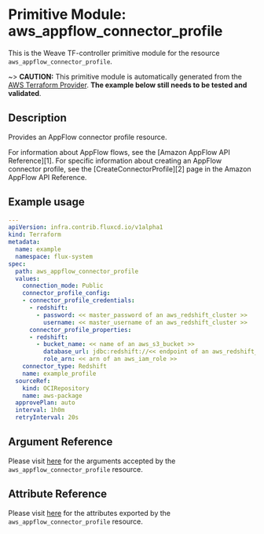 
# Primitive Module: aws_appflow_connector_profile

This is the Weave TF-controller primitive module for the resource `aws_appflow_connector_profile`.

~> **CAUTION:** This primitive module is automatically generated from the [AWS Terraform Provider](https://registry.terraform.io/providers/hashicorp/aws/latest/docs/resources/appflow_connector_profile). **The example below still needs to be tested and validated**.

## Description

Provides an AppFlow connector profile resource.

For information about AppFlow flows, see the [Amazon AppFlow API Reference][1].
For specific information about creating an AppFlow connector profile, see the
[CreateConnectorProfile][2] page in the Amazon AppFlow API Reference.

## Example usage

```yaml
---
apiVersion: infra.contrib.fluxcd.io/v1alpha1
kind: Terraform
metadata:
  name: example
  namespace: flux-system
spec:
  path: aws_appflow_connector_profile
  values:
    connection_mode: Public
    connector_profile_config:
    - connector_profile_credentials:
      - redshift:
        - password: << master_password of an aws_redshift_cluster >>
          username: << master_username of an aws_redshift_cluster >>
      connector_profile_properties:
      - redshift:
        - bucket_name: << name of an aws_s3_bucket >>
          database_url: jdbc:redshift://<< endpoint of an aws_redshift_cluster >>/<< database_name of an aws_redshift_cluster >>
          role_arn: << arn of an aws_iam_role >>
    connector_type: Redshift
    name: example_profile
  sourceRef:
    kind: OCIRepository
    name: aws-package
  approvePlan: auto
  interval: 1h0m
  retryInterval: 20s
```

## Argument Reference

Please visit [here](https://registry.terraform.io/providers/hashicorp/aws/latest/docs/resources/appflow_connector_profile#argument-reference) for the arguments accepted by the `aws_appflow_connector_profile` resource.

## Attribute Reference

Please visit [here](https://registry.terraform.io/providers/hashicorp/aws/latest/docs/resources/appflow_connector_profile#attributes-reference) for the attributes exported by the `aws_appflow_connector_profile` resource.
